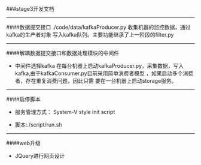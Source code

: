 ###stage3开发文档

----------------------

####数据提交接口 ./code/data/kafkaProducer.py
收集机器的监控数据，通过kafka的生产者对象
写入kafka队列。主要功能继承了上一阶段的filter.py

-----------------------

####解耦数据提交接口和数据处理模块的中间件

* 中间件选择kafka
在每台机器上启动kafkaProducer.py，采集数据，写入
kafka,由于kafkaConsumer.py目前采用简单消费者模型
，如果启动多个消费者，存在重复消费问题，因此只需
要在一台机器上启动storage服务。

-----------------------

####启停脚本

* 服务管理方式：
	System-V style init script

* 脚本:./script/run.sh

-----------------------
####web升级

* JQuery进行网页设计
